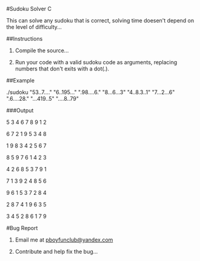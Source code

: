 #Sudoku Solver C

This can solve any sudoku that is correct, solving time doesen't depend on the level of difficulty...

##Instructions

1. Compile the source...

2. Run your code with a valid sudoku code as arguments, replacing numbers that don't exits with a dot(.).

##Example

./sudoku "53..7...." "6..195..." ".98....6." "8...6...3" "4..8.3..1" "7...2...6" ".6....28." "...419..5" "....8..79"

###Output

5 3 4 6 7 8 9 1 2

6 7 2 1 9 5 3 4 8

1 9 8 3 4 2 5 6 7

8 5 9 7 6 1 4 2 3

4 2 6 8 5 3 7 9 1

7 1 3 9 2 4 8 5 6

9 6 1 5 3 7 2 8 4

2 8 7 4 1 9 6 3 5

3 4 5 2 8 6 1 7 9

#Bug Report

1. Email me at pboyfunclub@yandex.com

2. Contribute and help fix the bug...
